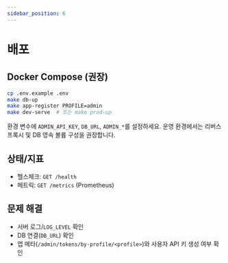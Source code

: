 ```yaml
---
sidebar_position: 6
---
```


# 배포

## Docker Compose (권장)
```bash
cp .env.example .env
make db-up
make app-register PROFILE=admin
make dev-serve  # 또는 make prod-up
```

환경 변수에 `ADMIN_API_KEY`, `DB_URL`, `ADMIN_*`를 설정하세요. 운영 환경에서는 리버스 프록시 및 DB 영속 볼륨 구성을 권장합니다.

## 상태/지표
- 헬스체크: `GET /health`
- 메트릭: `GET /metrics` (Prometheus)

## 문제 해결
- 서버 로그/`LOG_LEVEL` 확인
- DB 연결(`DB_URL`) 확인
- 앱 메타(`/admin/tokens/by-profile/<profile>`)와 사용자 API 키 생성 여부 확인
